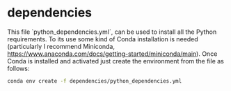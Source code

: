 # dependencies 

This file `python_dependencies.yml´, can be used to install all the Python requirements. To its use some kind of Conda installation is needed (particularly I recommend Miniconda, https://www.anaconda.com/docs/getting-started/miniconda/main). Once Conda is installed and activated just create the environment from the file as follows:

```bash
conda env create -f dependencies/python_dependencies.yml
```